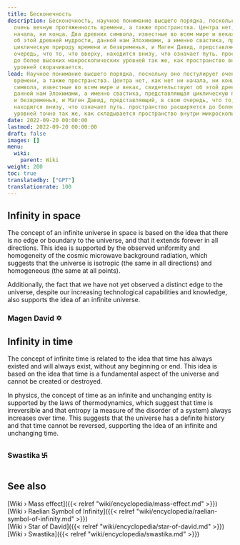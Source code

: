 ```yaml
---
title: Бесконечность
description: Бесконечность, научное понимание высшего порядка, поскольку оно постулирует
  очень вечную протяженность времени, а также пространства. Центра нет, как нет ни
  начала, ни конца. Два древних символа, известные во всем мире и веках, свидетельствуют
  об этой древней мудрости, данной нам Элохимами, а именно свастика, представляющая
  циклическую природу времени и безвременья, и Маген Давид, представляющий, в свою
  очередь, что то, что вверху, находится внизу, что означает путь. пространство расширяется
  до более высоких макроскопических уровней так же, как пространство внутри микроскопических
  уровней сворачивается.
lead: Научное понимание высшего порядка, поскольку оно постулирует очень вечную протяженность
  времени, а также пространства. Центра нет, как нет ни начала, ни конца. Два древних
  символа, известные во всем мире и веках, свидетельствуют об этой древней мудрости,
  данной нам Элохимами, а именно свастика, представляющая циклическую природу времени
  и безвременья, и Маген Давид, представляющий, в свою очередь, что то, что вверху,
  находится внизу, что означает путь. пространство расширяется до более высоких макроскопических
  уровней точно так же, как складывается пространство внутри микроскопических уровней.
date: 2022-09-20 00:00:00
lastmod: 2022-09-20 00:00:00
draft: false
images: []
menu:
  wiki:
    parent: Wiki
weight: 200
toc: true
translatedby: ["GPT"]
translationrate: 100
---
```


## Infinity in space

The concept of an infinite universe in space is based on the idea that there is no edge or boundary to the universe, and that it extends forever in all directions. This idea is supported by the observed uniformity and homogeneity of the cosmic microwave background radiation, which suggests that the universe is isotropic (the same in all directions) and homogeneous (the same at all points).

Additionally, the fact that we have not yet observed a distinct edge to the universe, despite our increasing technological capabilities and knowledge, also supports the idea of an infinite universe.

### Magen David ✡

## Infinity in time

The concept of infinite time is related to the idea that time has always existed and will always exist, without any beginning or end. This idea is based on the idea that time is a fundamental aspect of the universe and cannot be created or destroyed.

In physics, the concept of time as an infinite and unchanging entity is supported by the laws of thermodynamics, which suggest that time is irreversible and that entropy (a measure of the disorder of a system) always increases over time. This suggests that the universe has a definite history and that time cannot be reversed, supporting the idea of an infinite and unchanging time.

### Swastika ࿕

## See also

[Wiki › Mass effect]({{< relref "wiki/encyclopedia/mass-effect.md" >}})</br>
[Wiki › Raelian Symbol of Infinity]({{< relref "wiki/encyclopedia/raelian-symbol-of-infinity.md" >}})</br>
[Wiki › Star of David]({{< relref "wiki/encyclopedia/star-of-david.md" >}})</br>
[Wiki › Swastika]({{< relref "wiki/encyclopedia/swastika.md" >}})</br>

